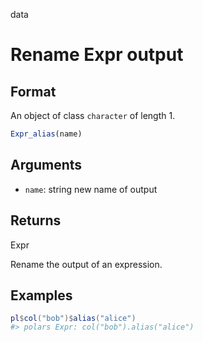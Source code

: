 data

# Rename Expr output

## Format

An object of class `character` of length 1.

```r
Expr_alias(name)
```

## Arguments

- `name`: string new name of output

## Returns

Expr

Rename the output of an expression.

## Examples

<pre class='r-example'><code><span class='r-in'><span><span class='va'>pl</span><span class='op'>$</span><span class='fu'>col</span><span class='op'>(</span><span class='st'>"bob"</span><span class='op'>)</span><span class='op'>$</span><span class='fu'>alias</span><span class='op'>(</span><span class='st'>"alice"</span><span class='op'>)</span></span></span>
<span class='r-out co'><span class='r-pr'>#&gt;</span> polars Expr: col("bob").alias("alice")</span>
 </code></pre>
